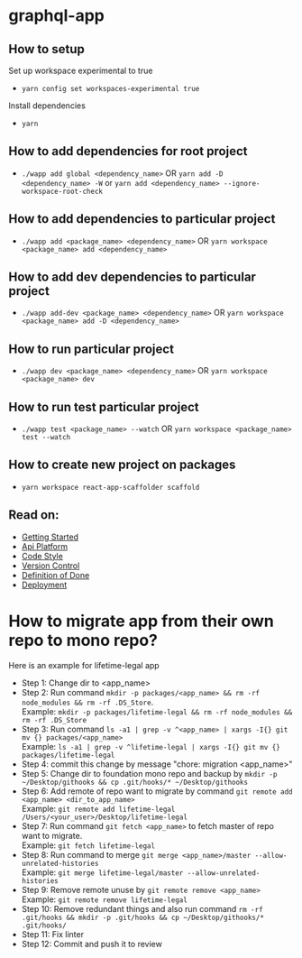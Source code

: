 # graphql-app

## How to setup
Set up workspace experimental to true
- `yarn config set workspaces-experimental true`

Install dependencies
- `yarn`

## How to add dependencies for root project
- `./wapp add global <dependency_name>` OR `yarn add -D <dependency_name> -W` or `yarn add <dependency_name> --ignore-workspace-root-check`

## How to add dependencies to particular project
- `./wapp add <package_name> <dependency_name>` OR `yarn workspace <package_name> add <dependency_name>`

## How to add dev dependencies to particular project
- `./wapp add-dev <package_name> <dependency_name>` OR `yarn workspace <package_name> add -D <dependency_name>`

## How to run particular project
- `./wapp dev <package_name> <dependency_name>` OR `yarn workspace <package_name> dev`

## How to run test particular project
- `./wapp test <package_name> --watch` OR `yarn workspace <package_name> test --watch`

## How to create new project on packages
- `yarn workspace react-app-scaffolder scaffold`

## Read on:

- [Getting Started](./docs/GETTING_STARTED.md)
- [Api Platform](./docs/API_PLATFORM.md)
- [Code Style](./docs/CODE_STYLE.md)
- [Version Control](./VERSION_CONTROL.md)
- [Definition of Done](./docs/DEFINITION_OF_DONE.md)
- [Deployment](./docs/DEPLOYMENT.md)

# How to migrate app from their own repo to mono repo?
Here is an example for lifetime-legal app
- Step 1: Change dir to <app_name>
- Step 2: Run command `mkdir -p packages/<app_name> && rm -rf node_modules && rm -rf .DS_Store`.  
Example: `mkdir -p packages/lifetime-legal && rm -rf node_modules && rm -rf .DS_Store`
- Step 3: Run command `ls -a1 | grep -v ^<app_name> | xargs -I{} git mv {} packages/<app_name>`  
Example: `ls -a1 | grep -v ^lifetime-legal | xargs -I{} git mv {} packages/lifetime-legal`
- Step 4: commit this change by message "chore: migration <app_name>"
- Step 5: Change dir to foundation mono repo and backup by `mkdir -p ~/Desktop/githooks && cp .git/hooks/* ~/Desktop/githooks`
- Step 6: Add remote of repo want to migrate by command `git remote add <app_name> <dir_to_app_name>`  
Example: `git remote add lifetime-legal /Users/<your_user>/Desktop/lifetime-legal`
- Step 7: Run command `git fetch <app_name>` to fetch master of repo want to migrate.  
Example: `git fetch lifetime-legal`
- Step 8: Run command to merge `git merge <app_name>/master --allow-unrelated-histories`  
Example: `git merge lifetime-legal/master --allow-unrelated-histories`
- Step 9: Remove remote unuse by `git remote remove <app_name>`  
Example: `git remote remove lifetime-legal`
- Step 10: Remove redundant things and also run command `rm -rf .git/hooks && mkdir -p .git/hooks && cp ~/Desktop/githooks/* .git/hooks/`
- Step 11: Fix linter
- Step 12: Commit and push it to review
